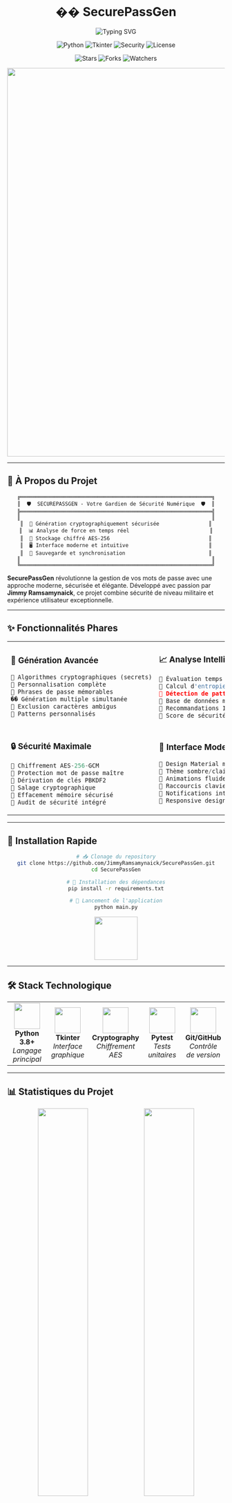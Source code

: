 <div align="center">

# �� SecurePassGen

<img src="https://readme-typing-svg.herokuapp.com?font=Fira+Code&size=30&duration=3000&pause=1000&color=00D4AA&center=true&vCenter=true&width=600&lines=Générateur+de+Mots+de+Passe+Sécurisé;Interface+Graphique+Moderne;Chiffrement+AES-256;Analyse+de+Force+en+Temps+Réel" alt="Typing SVG" />

<p align="center">
  <img src="https://img.shields.io/badge/Python-3.8%2B-3776ab?style=for-the-badge&logo=python&logoColor=white" alt="Python">
  <img src="https://img.shields.io/badge/Tkinter-GUI-ff6b6b?style=for-the-badge&logo=python&logoColor=white" alt="Tkinter">
  <img src="https://img.shields.io/badge/Security-AES--256-red?style=for-the-badge&logo=lock&logoColor=white" alt="Security">
  <img src="https://img.shields.io/badge/License-MIT-green?style=for-the-badge&logo=opensourceinitiative&logoColor=white" alt="License">
</p>

<p align="center">
  <img src="https://img.shields.io/github/stars/JimmyRamsamynaick/SecurePassGen?style=social" alt="Stars">
  <img src="https://img.shields.io/github/forks/JimmyRamsamynaick/SecurePassGen?style=social" alt="Forks">
  <img src="https://img.shields.io/github/watchers/JimmyRamsamynaick/SecurePassGen?style=social" alt="Watchers">
</p>

<img src="https://user-images.githubusercontent.com/74038190/212284100-561aa473-3905-4a80-b561-0d28506553ee.gif" width="900">

</div>

---

## 🎯 À Propos du Projet

<div align="center">

```ascii
╔══════════════════════════════════════════════════════════════╗
║  🛡️  SECUREPASSGEN - Votre Gardien de Sécurité Numérique  🛡️  ║
╠══════════════════════════════════════════════════════════════╣
║                                                              ║
║  🔐 Génération cryptographiquement sécurisée                ║
║  📊 Analyse de force en temps réel                          ║
║  💾 Stockage chiffré AES-256                                ║
║  🖥️ Interface moderne et intuitive                          ║
║  🔄 Sauvegarde et synchronisation                           ║
║                                                              ║
╚══════════════════════════════════════════════════════════════╝
```

</div>

**SecurePassGen** révolutionne la gestion de vos mots de passe avec une approche moderne, sécurisée et élégante. Développé avec passion par **Jimmy Ramsamynaick**, ce projet combine sécurité de niveau militaire et expérience utilisateur exceptionnelle.

---

## ✨ Fonctionnalités Phares

<div align="center">

<table>
<tr>
<td width="50%">

### 🎲 Génération Avancée
```python
🔹 Algorithmes cryptographiques (secrets)
🔹 Personnalisation complète
🔹 Phrases de passe mémorables
�� Génération multiple simultanée
🔹 Exclusion caractères ambigus
🔹 Patterns personnalisés
```

</td>
<td width="50%">

### 📈 Analyse Intelligente
```python
🔹 Évaluation temps réel
🔹 Calcul d'entropie avancé
🔹 Détection de patterns
🔹 Base de données mots communs
🔹 Recommandations IA
🔹 Score de sécurité visuel
```

</td>
</tr>
<tr>
<td width="50%">

### 🔒 Sécurité Maximale
```python
🔹 Chiffrement AES-256-GCM
🔹 Protection mot de passe maître
🔹 Dérivation de clés PBKDF2
🔹 Salage cryptographique
🔹 Effacement mémoire sécurisé
🔹 Audit de sécurité intégré
```

</td>
<td width="50%">

### 🎨 Interface Moderne
```python
🔹 Design Material moderne
🔹 Thème sombre/clair adaptatif
🔹 Animations fluides
🔹 Raccourcis clavier
🔹 Notifications intelligentes
🔹 Responsive design
```

</td>
</tr>
</table>

</div>

---

## 🚀 Installation Rapide

<div align="center">

```bash
# 📥 Clonage du repository
git clone https://github.com/JimmyRamsamynaick/SecurePassGen.git
cd SecurePassGen

# 🐍 Installation des dépendances
pip install -r requirements.txt

# 🎯 Lancement de l'application
python main.py
```

<img src="https://user-images.githubusercontent.com/74038190/212284087-bbe7e430-757e-4901-90bf-4cd2ce3e1852.gif" width="100">

</div>

---

## 🛠️ Stack Technologique

<div align="center">

<table>
<tr>
<td align="center" width="20%">
<img src="https://raw.githubusercontent.com/devicons/devicon/master/icons/python/python-original.svg" width="60" height="60"/>
<br><strong>Python 3.8+</strong>
<br><em>Langage principal</em>
</td>
<td align="center" width="20%">
<img src="https://upload.wikimedia.org/wikipedia/commons/thumb/0/0b/Qt_logo_2016.svg/1200px-Qt_logo_2016.svg.png" width="60" height="60"/>
<br><strong>Tkinter</strong>
<br><em>Interface graphique</em>
</td>
<td align="center" width="20%">
<img src="https://cryptography.io/en/latest/_static/logo.svg" width="60" height="60"/>
<br><strong>Cryptography</strong>
<br><em>Chiffrement AES</em>
</td>
<td align="center" width="20%">
<img src="https://docs.pytest.org/en/stable/_static/pytest1.png" width="60" height="60"/>
<br><strong>Pytest</strong>
<br><em>Tests unitaires</em>
</td>
<td align="center" width="20%">
<img src="https://github.githubassets.com/images/modules/logos_page/GitHub-Mark.png" width="60" height="60"/>
<br><strong>Git/GitHub</strong>
<br><em>Contrôle de version</em>
</td>
</tr>
</table>

</div>

---

## 📊 Statistiques du Projet

<div align="center">

<img src="https://github-readme-stats.vercel.app/api?username=JimmyRamsamynaick&show_icons=true&theme=radical&hide_border=true" width="48%" />
<img src="https://github-readme-streak-stats.herokuapp.com/?user=JimmyRamsamynaick&theme=radical&hide_border=true" width="48%" />

<img src="https://github-readme-stats.vercel.app/api/top-langs/?username=JimmyRamsamynaick&layout=compact&theme=radical&hide_border=true" width="48%" />
<img src="https://github-readme-activity-graph.vercel.app/graph?username=JimmyRamsamynaick&theme=redical&hide_border=true&custom_title=Contribution%20Graph" width="48%" />

</div>

---

## 🎮 Démonstration

<div align="center">

### 🔥 Génération de Mots de Passe

```python
# Exemple d'utilisation
from src.core.password_generator import PasswordGenerator

generator = PasswordGenerator()

# Mot de passe ultra-sécurisé
password = generator.generate_password(
    length=32,
    use_uppercase=True,
    use_lowercase=True,
    use_digits=True,
    use_symbols=True,
    exclude_ambiguous=True
)

print(f"🔐 Mot de passe généré: {password}")
# Output: 🔐 Mot de passe généré: K7$mN9#pQ2@vX8!wR5&zL3*jH6%cF4^
```

### 📈 Analyse de Force

```python
from src.core.password_strength import PasswordStrengthAnalyzer

analyzer = PasswordStrengthAnalyzer()
result = analyzer.analyze_password("K7$mN9#pQ2@vX8!wR5&zL3*jH6%cF4^")

print(f"💪 Force: {result['strength']}")
print(f"⚡ Entropie: {result['entropy']:.2f} bits")
print(f"⏱️ Temps de crack: {result['crack_time']}")
# Output: 💪 Force: Très Fort
#         ⚡ Entropie: 185.45 bits
#         ⏱️ Temps de crack: > 1000 ans
```

</div>

---

## 🏗️ Architecture du Projet

<div align="center">

```
📁 SecurePassGen/
├── 🐍 main.py                 # Point d'entrée principal
├── 📋 requirements.txt        # Dépendances Python
├── ⚙️ pytest.ini             # Configuration des tests
├── 📄 LICENSE                 # Licence MIT
├── 📖 README.md               # Documentation
├── 🗂️ src/
│   ├── 🎯 core/
│   │   ├── 🔐 password_generator.py    # Générateur sécurisé
│   │   └── 📊 password_strength.py     # Analyseur de force
│   ├── 🖥️ gui/
│   │   └── 🎨 main_window.py           # Interface graphique
│   └── 🛠️ utils/
│       └── 💾 file_manager.py          # Gestionnaire de fichiers
├── 🧪 tests/
│   ├── 🔬 test_password_generator.py   # Tests générateur
│   └── �� test_file_manager.py         # Tests gestionnaire
└── 📚 docs/
    └── 📋 documentation.md             # Documentation complète
```

</div>

---

## 🧪 Tests et Qualité

<div align="center">

<table>
<tr>
<td width="33%" align="center">

### 🔬 Tests Unitaires
```bash
# Exécution des tests
pytest tests/ -v

# Couverture de code
pytest --cov=src tests/

# Rapport HTML
pytest --cov=src --cov-report=html
```

</td>
<td width="33%" align="center">

### 🎨 Qualité du Code
```bash
# Formatage automatique
black src/ tests/

# Vérification style
flake8 src/ tests/

# Analyse statique
mypy src/
```

</td>
<td width="33%" align="center">

### 🛡️ Audit Sécurité
```bash
# Scan vulnérabilités
safety check

# Analyse sécurité
bandit -r src/

# Audit dépendances
pip-audit
```

</td>
</tr>
</table>

</div>

---

## 🚀 Roadmap Futuriste

<div align="center">

### 🎯 Version 2.0 - "Quantum Security"

```mermaid
gantt
    title Roadmap SecurePassGen 2024-2025
    dateFormat  YYYY-MM-DD
    section Phase 1
    Plugin Navigateur    :2024-09-01, 30d
    App Mobile          :2024-10-01, 45d
    section Phase 2
    Sync Cloud          :2024-11-15, 30d
    Auth Biométrique    :2024-12-15, 45d
    section Phase 3
    IA Prédictive       :2025-02-01, 60d
    Quantum Ready       :2025-04-01, 90d
```

</div>

<table align="center">
<tr>
<td width="50%">

#### 🌟 Fonctionnalités Avancées
- 🧠 **IA Prédictive** - Analyse comportementale
- 🌐 **Extension Navigateur** - Intégration seamless
- 📱 **Application Mobile** - iOS/Android natif
- ☁️ **Synchronisation Cloud** - Chiffrement E2E
- 🔬 **Quantum-Ready** - Résistance quantique

</td>
<td width="50%">

#### 🛡️ Sécurité Renforcée
- 🔐 **Authentification Biométrique**
- 🕵️ **Audit Automatisé**
- �� **Partage Sécurisé**
- 🔄 **Rotation Automatique**
- 📊 **Dashboard Analytics**

</td>
</tr>
</table>

---

## 👨‍💻 Développeur

<div align="center">

<img src="https://user-images.githubusercontent.com/74038190/213910845-af37a709-8995-40d6-be59-b9e5b24b15be.gif" width="100">

### 🚀 Jimmy Ramsamynaick

<p align="center">
  <em>"Passionné de cybersécurité et d'innovation technologique"</em>
</p>

<table align="center">
<tr>
<td align="center">

**🎓 Formation**
- Epitech Technology
- Expernet Campus TSRS
- Bac STI2D SIN

</td>
<td align="center">

**💻 Expertise**
- Développement C/Python
- Cybersécurité
- Administration Système

</td>
<td align="center">

**🌟 Projets**
- SecurePassGen
- Yako Discord Bot
- Popeye Docker

</td>
</tr>
</table>

<p align="center">
  <a href="https://github.com/JimmyRamsamynaick">
    <img src="https://img.shields.io/badge/GitHub-100000?style=for-the-badge&logo=github&logoColor=white" alt="GitHub">
  </a>
  <a href="https://linkedin.com/in/jimmy-ramsamynaick">
    <img src="https://img.shields.io/badge/LinkedIn-0077B5?style=for-the-badge&logo=linkedin&logoColor=white" alt="LinkedIn">
  </a>
  <a href="mailto:jimmy.ramsamynaick@example.com">
    <img src="https://img.shields.io/badge/Email-D14836?style=for-the-badge&logo=gmail&logoColor=white" alt="Email">
  </a>
</p>

</div>

---

## 🤝 Contribution

<div align="center">

<img src="https://user-images.githubusercontent.com/74038190/212284087-bbe7e430-757e-4901-90bf-4cd2ce3e1852.gif" width="100">

### 🌟 Rejoignez l'Aventure !

</div>

```bash
# 🍴 1. Fork le projet
git clone https://github.com/VotreUsername/SecurePassGen.git

# 🌿 2. Créer une branche feature
git checkout -b feature/nouvelle-fonctionnalite

# ✨ 3. Commit vos changements
git commit -am '✨ Ajouter nouvelle fonctionnalité incroyable'

# 🚀 4. Push vers la branche
git push origin feature/nouvelle-fonctionnalite

# 🎯 5. Créer une Pull Request
# Utilisez notre template de PR pour une review rapide !
```

<div align="center">

### 🏆 Contributeurs

<a href="https://github.com/JimmyRamsamynaick/SecurePassGen/graphs/contributors">
  <img src="https://contrib.rocks/image?repo=JimmyRamsamynaick/SecurePassGen" />
</a>

</div>

---

## 📄 Licence

<div align="center">

<img src="https://img.shields.io/badge/License-MIT-green?style=for-the-badge&logo=opensourceinitiative&logoColor=white" alt="MIT License">

**Ce projet est sous licence MIT**

*Liberté totale d'utilisation, modification et distribution*

Voir le fichier [LICENSE](LICENSE) pour plus de détails.

</div>

---

## 🙏 Remerciements

<div align="center">

<table>
<tr>
<td align="center" width="33%">

### �� Communauté Python
*Pour les excellentes bibliothèques*

<img src="https://www.python.org/static/community_logos/python-logo.png" width="100">

</td>
<td align="center" width="33%">

### 🛡️ Experts Sécurité
*Pour les recommandations précieuses*

<img src="https://user-images.githubusercontent.com/74038190/212284087-bbe7e430-757e-4901-90bf-4cd2ce3e1852.gif" width="100">

</td>
<td align="center" width="33%">

### 🧪 Testeurs & Contributeurs
*Pour leur feedback constructif*

<img src="https://user-images.githubusercontent.com/74038190/213910845-af37a709-8995-40d6-be59-b9e5b24b15be.gif" width="100">

</td>
</tr>
</table>

</div>

---

## 📞 Support & Contact

<div align="center">

<img src="https://user-images.githubusercontent.com/74038190/212284100-561aa473-3905-4a80-b561-0d28506553ee.gif" width="900">

### 💬 Besoin d'Aide ?

<table>
<tr>
<td align="center" width="25%">

**🐛 Bug Report**

[Ouvrir une Issue](https://github.com/JimmyRamsamynaick/SecurePassGen/issues/new?template=bug_report.md)

</td>
<td align="center" width="25%">

**💡 Feature Request**

[Proposer une Idée](https://github.com/JimmyRamsamynaick/SecurePassGen/issues/new?template=feature_request.md)

</td>
<td align="center" width="25%">

**📚 Documentation**

[Consulter les Docs](docs/)

</td>
<td align="center" width="25%">

**💌 Contact Direct**

[Envoyer un Email](mailto:jimmy.ramsamynaick@example.com)

</td>
</tr>
</table>

### 🌟 Suivez le Projet

<p align="center">
  <a href="https://github.com/JimmyRamsamynaick/SecurePassGen/stargazers">
    <img src="https://img.shields.io/github/stars/JimmyRamsamynaick/SecurePassGen?style=social" alt="Stars">
  </a>
  <a href="https://github.com/JimmyRamsamynaick/SecurePassGen/network/members">
    <img src="https://img.shields.io/github/forks/JimmyRamsamynaick/SecurePassGen?style=social" alt="Forks">
  </a>
  <a href="https://github.com/JimmyRamsamynaick/SecurePassGen/watchers">
    <img src="https://img.shields.io/github/watchers/JimmyRamsamynaick/SecurePassGen?style=social" alt="Watchers">
  </a>
</p>

</div>

---

<div align="center">

### ⚠️ Avertissement de Sécurité

<img src="https://img.shields.io/badge/⚠️-IMPORTANT-red?style=for-the-badge" alt="Important">

*Bien que SecurePassGen utilise des pratiques de sécurité de niveau militaire,*  
*aucun logiciel n'est parfait. Utilisez toujours des pratiques de sécurité*  
*appropriées et maintenez vos systèmes à jour.*

**🔐 Votre sécurité est notre priorité absolue !**

---

<img src="https://readme-typing-svg.herokuapp.com?font=Fira+Code&size=20&duration=3000&pause=1000&color=00D4AA&center=true&vCenter=true&width=600&lines=Merci+d'utiliser+SecurePassGen+!;Votre+sécurité%2C+notre+mission+!;Développé+avec+❤️+par+Jimmy" alt="Typing SVG" />

<img src="https://user-images.githubusercontent.com/74038190/212284100-561aa473-3905-4a80-b561-0d28506553ee.gif" width="900">

**© 2024 Jimmy Ramsamynaick - Tous droits réservés**

</div>
